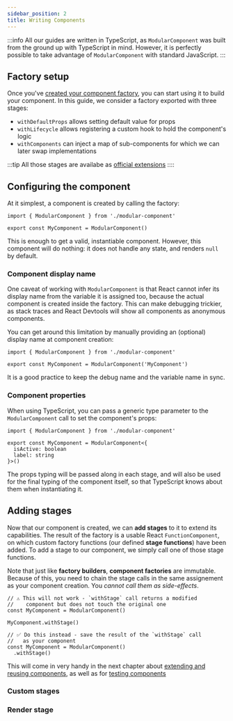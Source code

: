 ```yaml
---
sidebar_position: 2
title: Writing Components
---
```


:::info
All our guides are written in TypeScript, as `ModularComponent` was built from the ground up with TypeScript in mind.
However, it is perfectly possible to take advantage of `ModularComponent` with standard JavaScript.
:::

## Factory setup

Once you've [created your component factory](./building-the-factory), you can start using it to build your component.
In this guide, we consider a factory exported with three stages:

* `withDefaultProps` allows setting default value for props
* `withLifecycle` allows registering a custom hook to hold the component's logic
* `withComponents` can inject a map of sub-components for which we can later swap implementations

:::tip
All those stages are availabe as [official extensions](../extensions/official)
::::

## Configuring the component

At it simplest, a component is created by calling the factory:

```tsx
import { ModularComponent } from './modular-component'

export const MyComponent = ModularComponent()
```

This is enough to get a valid, instantiable component. However, this component will do nothing: it does not handle
any state, and renders `null` by default.

### Component display name

One caveat of working with `ModularComponent` is that React cannot infer its display name from the variable it is assigned too,
because the actual component is created inside the factory. This can make debugging trickier, as stack traces and React Devtools
will show all components as anonymous components.

You can get around this limitation by manually providing an (optional) display name at component creation:

```tsx
import { ModularComponent } from './modular-component'

export const MyComponent = ModularComponent('MyComponent')
```

It is a good practice to keep the debug name and the variable name in sync.

### Component properties

When using TypeScript, you can pass a generic type parameter to the `ModularComponent` call to set the component's props:

```tsx
import { ModularComponent } from './modular-component'

export const MyComponent = ModularComponent<{
  isActive: boolean
  label: string
}>()
```

The props typing will be passed along in each stage, and will also be used for the final typing of the component itself, so
that TypeScript knows about them when instantiating it.

## Adding stages

Now that our component is created, we can **add stages** to it to extend its capabilities. The result of the factory is a usable React `FunctionComponent`, 
on which custom factory functions (our defined **stage functions**) have been added. To add a stage to our component, we simply call one of those 
stage functions.

Note that just like **factory builders**, **component factories** are immutable. Because of this, you need to chain the stage calls in the same
assignement as your component creation. You _cannot call them as side-effects_.

```tsx
// ⚠️ This will not work - `withStage` call returns a modified 
//    component but does not touch the original one
const MyComponent = ModularComponent()

MyComponent.withStage()

// ✅ Do this instead - save the result of the `withStage` call
//   as your component
const MyComponent = ModularComponent()
  .withStage()
```

This will come in very handy in the next chapter about [extending and reusing components](./reusing-components), as well as for
[testing components]('./testing-components')

### Custom stages

### Render stage

